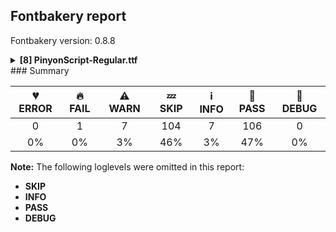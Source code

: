 ## Fontbakery report

Fontbakery version: 0.8.8

<details><summary><b>[8] PinyonScript-Regular.ttf</b></summary><div><details><summary>🔥 <b>FAIL:</b> Space and non-breaking space have the same width? (<a href="https://font-bakery.readthedocs.io/en/latest/fontbakery/profiles/hmtx.html#com.google.fonts/check/whitespace_widths">com.google.fonts/check/whitespace_widths</a>)</summary><div>


* 🔥 **FAIL** Space and non-breaking space have differing width: The space glyph named space is 403 font units wide, non-breaking space named (uni00A0) is 703 font units wide, and both should be positive and the same. GlyphsApp has "Sidebearing arithmetic" (https://glyphsapp.com/tutorials/spacing) which allows you to set the non-breaking space width to always equal the space width. [code: different-widths]
</div></details><details><summary>⚠ <b>WARN:</b> Glyphs are similiar to Google Fonts version? (<a href="https://font-bakery.readthedocs.io/en/latest/fontbakery/profiles/googlefonts.html#com.google.fonts/check/production_glyphs_similarity">com.google.fonts/check/production_glyphs_similarity</a>)</summary><div>


* ⚠ **WARN** Following glyphs differ greatly from Google Fonts version:
	* Z
	* lslash
	* underscore
	* Ccedilla
	* question and .notdef
</div></details><details><summary>⚠ <b>WARN:</b> Is there kerning info for non-ligated sequences? (<a href="https://font-bakery.readthedocs.io/en/latest/fontbakery/profiles/googlefonts.html#com.google.fonts/check/kerning_for_non_ligated_sequences">com.google.fonts/check/kerning_for_non_ligated_sequences</a>)</summary><div>


* ⚠ **WARN** GPOS table lacks kerning info for the following non-ligated sequences:
	- f + f
	- f + i
	- lslash + lslash

   [code: lacks-kern-info]
</div></details><details><summary>⚠ <b>WARN:</b> Ensure fonts have ScriptLangTags declared on the 'meta' table. (<a href="https://font-bakery.readthedocs.io/en/latest/fontbakery/profiles/googlefonts.html#com.google.fonts/check/meta/script_lang_tags">com.google.fonts/check/meta/script_lang_tags</a>)</summary><div>


* ⚠ **WARN** This font file does not have a 'meta' table. [code: lacks-meta-table]
</div></details><details><summary>⚠ <b>WARN:</b> Check font contains no unreachable glyphs (<a href="https://font-bakery.readthedocs.io/en/latest/fontbakery/profiles/universal.html#com.google.fonts/check/unreachable_glyphs">com.google.fonts/check/unreachable_glyphs</a>)</summary><div>


* ⚠ **WARN** The following glyphs could not be reached by codepoint or substitution rules:
	- NULL
 [code: unreachable-glyphs]
</div></details><details><summary>⚠ <b>WARN:</b> Check if each glyph has the recommended amount of contours. (<a href="https://font-bakery.readthedocs.io/en/latest/fontbakery/profiles/universal.html#com.google.fonts/check/contour_count">com.google.fonts/check/contour_count</a>)</summary><div>


* ⚠ **WARN** This font has a 'Soft Hyphen' character (codepoint 0x00AD) which is supposed to be zero-width and invisible, and is used to mark a hyphenation possibility within a word in the absence of or overriding dictionary hyphenation. It is mostly an obsolete mechanism now, and the character is only included in fonts for legacy codepage coverage. [code: softhyphen]
* ⚠ **WARN** This check inspects the glyph outlines and detects the total number of contours in each of them. The expected values are infered from the typical ammounts of contours observed in a large collection of reference font families. The divergences listed below may simply indicate a significantly different design on some of your glyphs. On the other hand, some of these may flag actual bugs in the font such as glyphs mapped to an incorrect codepoint. Please consider reviewing the design and codepoint assignment of these to make sure they are correct.

The following glyphs do not have the recommended number of contours:

	- Glyph name: at	Contours detected: 3	Expected: 2
	- Glyph name: A	Contours detected: 4	Expected: 2
	- Glyph name: C	Contours detected: 3	Expected: 1
	- Glyph name: D	Contours detected: 3	Expected: 2
	- Glyph name: E	Contours detected: 4	Expected: 1
	- Glyph name: F	Contours detected: 2	Expected: 1
	- Glyph name: G	Contours detected: 2	Expected: 1
	- Glyph name: H	Contours detected: 2	Expected: 1
	- Glyph name: I	Contours detected: 2	Expected: 1
	- Glyph name: J	Contours detected: 3	Expected: 1 
	- And 484 more.

Use -F or --full-lists to disable shortening of long lists.
 [code: contour-count]
</div></details><details><summary>⚠ <b>WARN:</b> Ensure dotted circle glyph is present and can attach marks. (<a href="https://font-bakery.readthedocs.io/en/latest/fontbakery/profiles/universal.html#com.google.fonts/check/dotted_circle">com.google.fonts/check/dotted_circle</a>)</summary><div>


* ⚠ **WARN** No dotted circle glyph present [code: missing-dotted-circle]
</div></details><details><summary>⚠ <b>WARN:</b> Do outlines contain any jaggy segments? (<a href="https://font-bakery.readthedocs.io/en/latest/fontbakery/profiles/<Section: Outline Correctness Checks>.html#com.google.fonts/check/outline_jaggy_segments">com.google.fonts/check/outline_jaggy_segments</a>)</summary><div>


* ⚠ **WARN** The following glyphs have jaggy segments:
	* Eng (U+014A): B<<1224.5,400.0>-<1173.0,308.0>-<1099.0,178.0>>/B<<1099.0,178.0>-<1146.0,235.0>-<1225.0,329.5>> = 9.857811935296947
	* Eng (U+014A): B<<1260.5,783.0>-<1360.0,1001.0>-<1481.0,1209.0>>/B<<1481.0,1209.0>-<1405.0,1114.0>-<1341.0,1034.5>> = 8.471927180503886
	* G (U+0047): B<<930.5,597.5>-<998.0,676.0>-<1053.0,736.0>>/B<<1053.0,736.0>-<890.0,621.0>-<779.5,575.0>> = 12.285762839473662
	* Gbreve (U+011E): B<<930.5,597.5>-<998.0,676.0>-<1053.0,736.0>>/B<<1053.0,736.0>-<890.0,621.0>-<779.5,575.0>> = 12.285762839473662
	* Gcaron (U+01E6): B<<930.5,597.5>-<998.0,676.0>-<1053.0,736.0>>/B<<1053.0,736.0>-<890.0,621.0>-<779.5,575.0>> = 12.285762839473662
	* Gcircumflex (U+011C): B<<930.5,597.5>-<998.0,676.0>-<1053.0,736.0>>/B<<1053.0,736.0>-<890.0,621.0>-<779.5,575.0>> = 12.285762839473662
	* Gdotaccent (U+0120): B<<930.5,597.5>-<998.0,676.0>-<1053.0,736.0>>/B<<1053.0,736.0>-<890.0,621.0>-<779.5,575.0>> = 12.285762839473662
	* H (U+0048): B<<1073.0,843.5>-<1179.0,965.0>-<1241.0,1029.0>>/B<<1241.0,1029.0>-<1141.0,967.0>-<1073.5,943.5>> = 14.110467624904652
	* Hbar (U+0126): B<<1149.5,937.0>-<1200.0,987.0>-<1241.0,1029.0>>/B<<1241.0,1029.0>-<1141.0,967.0>-<1073.5,943.5>> = 13.891364373570608
	* Hcircumflex (U+0124): B<<1073.0,843.5>-<1179.0,965.0>-<1241.0,1029.0>>/B<<1241.0,1029.0>-<1141.0,967.0>-<1073.5,943.5>> = 14.110467624904652 and 132 more.

Use -F or --full-lists to disable shortening of long lists. [code: found-jaggy-segments]
</div></details><br></div></details>
### Summary

| 💔 ERROR | 🔥 FAIL | ⚠ WARN | 💤 SKIP | ℹ INFO | 🍞 PASS | 🔎 DEBUG |
|:-----:|:----:|:----:|:----:|:----:|:----:|:----:|
| 0 | 1 | 7 | 104 | 7 | 106 | 0 |
| 0% | 0% | 3% | 46% | 3% | 47% | 0% |

**Note:** The following loglevels were omitted in this report:
* **SKIP**
* **INFO**
* **PASS**
* **DEBUG**
